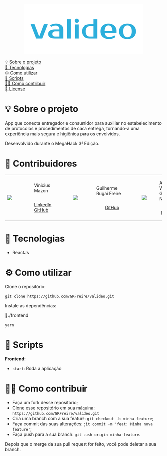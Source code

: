 <div align="center">
	<img src="README/VALIDEO.png" alt="VALIDEO logo" height="160">
</div>

<p>
  <a href="#-sobre-o-projeto">💡 Sobre o projeto</a>
  <br/>
  <a href="#-tecnologias">🚀 Tecnologias</a>
   <br/>
  <a href="#-como-utilizar">⚙️ Como utilizar</a>
   <br/>
  <a href="#-scripts">🤖 Scripts</a>
   <br/>
  <a href="#-como-contribuir">🖖🏻 Como contribuir</a>
   <br/>
  <a href="#-license">📝 License</a>
</p>



# 💡 Sobre o projeto

App que conecta entregador e consumidor para auxiliar no estabelecimento de protocolos e procedimentos de cada entrega, tornando-a uma experiência mais segura e higiênica para os envolvidos.

Desenvolvido durante o MegaHack 3ª Edição.



# 🥇 Contribuidores

<table>
  <tr style="display: flex; align-items: center; justify-content: center; flex-direction: row;">
    <td style="display: flex; align-items: center; justify-content: center; flex-direction: row;  margin-right: 30px;">
      <img src="https://avatars3.githubusercontent.com/u/38103866?s=460&u=244951efa29035b28d90d168c50cd497cde3b9d5&v=4" width="100px;"/>
      <div style="display: flex; align-items: center; justify-content: center; flex-direction: column; margin-left: 10px;">
        <p>Vinicius Mazon</p>
        <p>
          <a href="https://www.linkedin.com/in/vmazon/">LinkedIn</a>
          <a href="https://github.com/ViniciusMazon">GitHub</a>
        </p></div>
    </td>
    <td style="display: flex; align-items: center; justify-content: center; flex-direction: row;  margin-right: 30px;">
      <img src="https://avatars2.githubusercontent.com/u/41879254?s=460&v=4" width="100px;"/>
      <div style="display: flex; align-items: center; justify-content: center; flex-direction: column; margin-left: 10px;">
        <p>Guilherme Rugai Freire</p>
        <p>
          <a href="https://github.com/GRFreire">GitHub</a>
        </p></div>
    </td>
    <td style="display: flex; align-items: center; justify-content: center; flex-direction: row;  margin-right: 30px;">
      <img src="https://media-exp1.licdn.com/dms/image/C4E03AQFSAMXSMmlI_A/profile-displayphoto-shrink_200_200/0?e=1599696000&v=beta&t=MvOSBdtl0b7pArUZkmX3eAhxGNGXUGksuwpqmz4UGto" width="100px;"/>
      <div style="display: flex; align-items: center; justify-content: center; flex-direction: column; margin-left: 10px;">
        <p>Alejandro Wladimir Gonzalez Navarro</p>
        <p>
          <a href="https://www.linkedin.com/in/alejandro-gonzález-navarro-5b50a1185">LinkedIn</a>
          <a href="https://github.com/aleworkout7">GitHub</a>
        </p></div>
    </td>
  </tr>
</table>


# 🚀 Tecnologias

* ReactJs



# ⚙️ Como utilizar

Clone o repositório:

```
git clone https://github.com/GRFreire/valideo.git
```

Instale as dependências:

📁./frontend

```
yarn
```



# 🤖 Scripts

**Frontend:**

- `start`: Roda a aplicação



# 🖖🏻 Como contribuir

- Faça um fork desse repositório;
- Clone esse repositório em sua máquina: `` https://github.com/GRFreire/valideo.git ``
- Cria uma branch com a sua feature: `git checkout -b minha-feature`;
- Faça commit das suas alterações: `git commit -m 'feat: Minha nova feature'`;
- Faça push para a sua branch: `git push origin minha-feature`.

Depois que o merge da sua pull request for feito, você pode deletar a sua branch.
